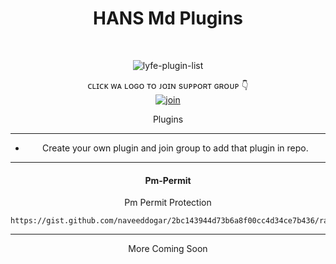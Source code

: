 
<h1 align="center"> HANS Md Plugins </h1>
<div align="center">
<br /> 
<p align="center"> <img src="https://komarev.com/ghpvc/?username=naveeddogar&label=Visitors%20count&color=10d9c3&style=plastic" alt="lyfe-plugin-list" /> </p>


ᴄʟɪᴄᴋ ᴡᴀ ʟᴏɢᴏ ᴛᴏ ᴊᴏɪɴ sᴜᴘᴘᴏʀᴛ ɢʀᴏᴜᴘ 👇 
<br> [![join](https://raw.githubusercontent.com/SecktorBot/Brandimages/main/secktor.png)](https://whatsapp.com/channel/0029Va66s2IJENxvTJjUtM1w)
  <div align="center"  
<h4 align="center">Plugins</h1>

---

- Create your own plugin and join group to add that plugin in repo.

---

<h4 align="center">  Pm-Permit </h1>

Pm Permit Protection
```
https://gist.github.com/naveeddogar/2bc143944d73b6a8f00cc4d34ce7b436/raw
```


---

More Coming Soon
